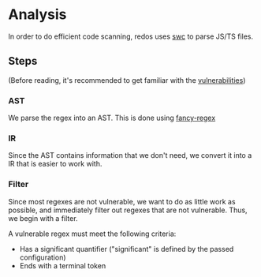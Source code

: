 # Analysis

In order to do efficient code scanning, redos uses [swc](https://swc.rs/) to parse JS/TS files.

## Steps

(Before reading, it's recommended to get familiar with the [vulnerabilities](vulnerabilities.md))

### AST

We parse the regex into an AST. This is done using [fancy-regex](https://github.com/fancy-regex/fancy-regex)

### IR

Since the AST contains information that we don't need, we convert it into a IR that is easier to work with.

### Filter

Since most regexes are not vulnerable, we want to do as little work as possible,
and immediately filter out regexes that are not vulnerable. Thus,
we begin with a filter.

A vulnerable regex must meet the following criteria:

- Has a significant quantifier ("significant" is defined by the passed configuration)
- Ends with a terminal token
